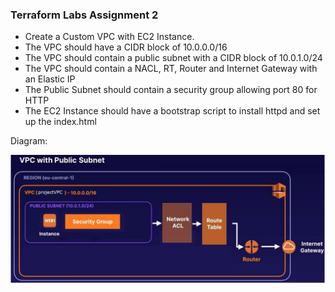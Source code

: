 ### Terraform Labs Assignment 2

 - Create a Custom VPC with EC2 Instance.
 - The VPC should have a CIDR block of 10.0.0.0/16
 - The VPC should contain a public subnet with a CIDR block of 10.0.1.0/24
 - The VPC should contain a NACL, RT, Router and Internet Gateway with an Elastic IP
 - The Public Subnet should contain a security group allowing port 80 for HTTP
 - The EC2 Instance should have a bootstrap script to install httpd and set up the index.html
 
 Diagram: 
 
 ![image](./images/Screenshot_67.png)